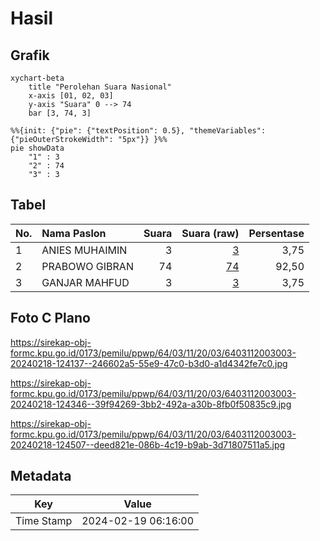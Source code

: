 # Hasil

## Grafik

```mermaid
xychart-beta
    title "Perolehan Suara Nasional"
    x-axis [01, 02, 03]
    y-axis "Suara" 0 --> 74
    bar [3, 74, 3]
```

```mermaid
%%{init: {"pie": {"textPosition": 0.5}, "themeVariables": {"pieOuterStrokeWidth": "5px"}} }%%
pie showData
    "1" : 3
    "2" : 74
    "3" : 3
```

## Tabel

| No. | Nama Paslon    | Suara | Suara (raw) | Persentase |
|:--- |:-------------- | -----:| -----------:| ----------:|
| 1   | ANIES MUHAIMIN | 3     | [3][p-1]    | 3,75       |
| 2   | PRABOWO GIBRAN | 74    | [74][p-2]   | 92,50      |
| 3   | GANJAR MAHFUD  | 3     | [3][p-3]    | 3,75       |


[p-1]: https://github.com/gigit-pemilu/pemilu-2024/blob/main/pilpres/hitung-suara/sub/64-kalimantan-timur/sub/03-berau/sub/11-maratua/sub/2003-teluk-alulu/sub/003-tps/sub/paslon-1.txt
[p-2]: https://github.com/gigit-pemilu/pemilu-2024/blob/main/pilpres/hitung-suara/sub/64-kalimantan-timur/sub/03-berau/sub/11-maratua/sub/2003-teluk-alulu/sub/003-tps/sub/paslon-2.txt
[p-3]: https://github.com/gigit-pemilu/pemilu-2024/blob/main/pilpres/hitung-suara/sub/64-kalimantan-timur/sub/03-berau/sub/11-maratua/sub/2003-teluk-alulu/sub/003-tps/sub/paslon-3.txt

## Foto C Plano

https://sirekap-obj-formc.kpu.go.id/0173/pemilu/ppwp/64/03/11/20/03/6403112003003-20240218-124137--246602a5-55e9-47c0-b3d0-a1d4342fe7c0.jpg

https://sirekap-obj-formc.kpu.go.id/0173/pemilu/ppwp/64/03/11/20/03/6403112003003-20240218-124346--39f94269-3bb2-492a-a30b-8fb0f50835c9.jpg

https://sirekap-obj-formc.kpu.go.id/0173/pemilu/ppwp/64/03/11/20/03/6403112003003-20240218-124507--deed821e-086b-4c19-b9ab-3d71807511a5.jpg


## Metadata

| Key        | Value               |
| ---------- | ------------------- |
| Time Stamp | 2024-02-19 06:16:00 |




